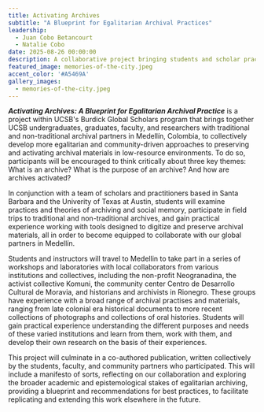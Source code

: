 ```yaml
---
title: Activating Archives
subtitle: "A Blueprint for Egalitarian Archival Practices"
leadership: 
  - Juan Cobo Betancourt
  - Natalie Cobo
date: 2025-08-26 00:00:00
description: A collaborative project bringing students and scholar practitioners to think about archives, social memory, and how to activate the past.
featured_image: memories-of-the-city.jpeg
accent_color: '#A5469A'
gallery_images:
  - memories-of-the-city.jpeg
---
```


***Activating Archives: A Blueprint for Egalitarian Archival Practice*** is a project within UCSB's Burdick Global Scholars program that brings together UCSB undergraduates, graduates, faculty, and researchers with traditional and non-traditional archival partners in Medellín, Colombia, to collectively develop more egalitarian and community-driven approaches to preserving and activating archival materials in low-resource environments. To do so, participants will be encouraged to think critically about three key themes: What is an archive? What is the purpose of an archive? And how are archives activated? 

In conjunction with a team of scholars and practitioners based in Santa Barbara and the Univerity of Texas at Austin, students will examine practices and theories of archiving and social memory, participate in field trips to traditional and non-traditional archives, and gain practical experience working with tools designed to digitize and preserve archival materials, all in order to become equipped to collaborate with our global partners in Medellín. 

Students and instructors will travel to Medellin to take part in a series of workshops and laboratories with local collaborators from various institutions and collectives, including the non-profit Neogranadina, the activist collective Komuni, the community center Centro de Desarrollo Cultural de Moravia, and historians and archivists in Rionegro. These groups have experience with a broad range of archival practises and materials, ranging from late colonial era historical documents to more recent collections of photographs and collections of oral histories. Students will gain practical experience understanding the different purposes and needs of these varied institutions and learn from them, work with them, and develop their own research on the basis of their experiences.

This project will culminate in a co-authored publication, written collectively by the students, faculty, and community partners who participated. This will include a manifesto of sorts, reflecting on our collaboration and exploring the broader academic and epistemological stakes of egalitarian archiving, providing a blueprint and recommendations for best practices, to facilitate replicating and extending this work elsewhere in the future.